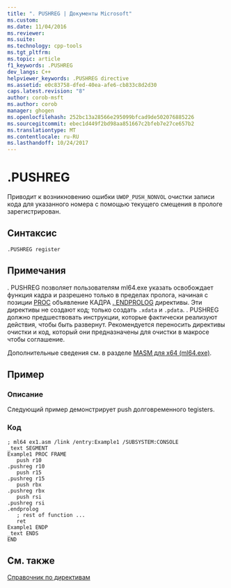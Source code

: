 ```yaml
---
title: ". PUSHREG | Документы Microsoft"
ms.custom: 
ms.date: 11/04/2016
ms.reviewer: 
ms.suite: 
ms.technology: cpp-tools
ms.tgt_pltfrm: 
ms.topic: article
f1_keywords: .PUSHREG
dev_langs: C++
helpviewer_keywords: .PUSHREG directive
ms.assetid: e0c83758-dfed-40ea-afe6-cb833c8d2d30
caps.latest.revision: "8"
author: corob-msft
ms.author: corob
manager: ghogen
ms.openlocfilehash: 252bc13a28566e295099bfcad9de502076885226
ms.sourcegitcommit: ebec1d449f2bd98aa851667c2bfeb7e27ce657b2
ms.translationtype: MT
ms.contentlocale: ru-RU
ms.lasthandoff: 10/24/2017
---
```

# <a name="pushreg"></a>.PUSHREG
Приводит к возникновению ошибки `UWOP_PUSH_NONVOL` очистки записи кода для указанного номера с помощью текущего смещения в прологе зарегистрирован.  
  
## <a name="syntax"></a>Синтаксис  
  
```  
.PUSHREG register  
```  
  
## <a name="remarks"></a>Примечания  
 . PUSHREG позволяет пользователям ml64.exe указать освобождает функция кадра и разрешено только в пределах пролога, начиная с позиции [PROC](../../assembler/masm/proc.md) объявление КАДРА [. ENDPROLOG](../../assembler/masm/dot-endprolog.md) директивы. Эти директивы не создают код; только создать `.xdata` и `.pdata`. . PUSHREG должно предшествовать инструкции, которые фактически реализуют действия, чтобы быть развернут. Рекомендуется переносить директивы очистки и код, который они предназначены для очистки в макросе чтобы соглашение.  
  
 Дополнительные сведения см. в разделе [MASM для x64 (ml64.exe)](../../assembler/masm/masm-for-x64-ml64-exe.md).  
  
## <a name="sample"></a>Пример  
  
### <a name="description"></a>Описание  
 Следующий пример демонстрирует push долговременного tegisters.  
  
### <a name="code"></a>Код  
  
```  
; ml64 ex1.asm /link /entry:Example1 /SUBSYSTEM:CONSOLE  
_text SEGMENT  
Example1 PROC FRAME  
   push r10  
.pushreg r10  
   push r15  
.pushreg r15  
   push rbx  
.pushreg rbx  
   push rsi  
.pushreg rsi  
.endprolog  
   ; rest of function ...  
   ret  
Example1 ENDP  
_text ENDS  
END  
```  
  
## <a name="see-also"></a>См. также  
 [Справочник по директивам](../../assembler/masm/directives-reference.md)